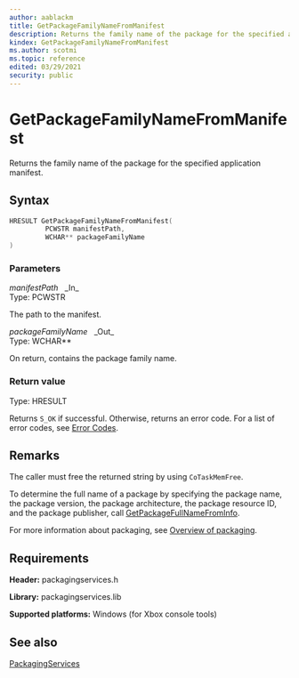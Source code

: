 ```yaml
---
author: aablackm
title: GetPackageFamilyNameFromManifest
description: Returns the family name of the package for the specified application manifest.
kindex: GetPackageFamilyNameFromManifest
ms.author: scotmi
ms.topic: reference
edited: 03/29/2021
security: public
---
```


# GetPackageFamilyNameFromManifest

Returns the family name of the package for the specified application manifest.

<a id="syntaxSection"></a>

## Syntax

```cpp
HRESULT GetPackageFamilyNameFromManifest(
         PCWSTR manifestPath,
         WCHAR** packageFamilyName
)
```

<a id="parametersSection"></a>

### Parameters

*manifestPath* &nbsp;&nbsp;\_In\_  
Type: PCWSTR

The path to the manifest.

*packageFamilyName* &nbsp;&nbsp;\_Out\_  
Type: WCHAR\*\*

On return, contains the package family name.

<a id="retvalSection"></a>

### Return value

Type: HRESULT

Returns `S_OK` if successful. Otherwise, returns an error code. For a list of error codes, see [Error Codes](../../../errorcodes.md).

<a id="remarksSection"></a>

## Remarks

The caller must free the returned string by using `CoTaskMemFree`.

To determine the full name of a package by specifying the package name, the package version, the package architecture, the package resource ID, and the package publisher, call [GetPackageFullNameFromInfo](getpackagefullnamefrominfo.md).

For more information about packaging, see [Overview of packaging](../../../../packaging/overviews/packaging.md).

<a id="requirementsSection"></a>

## Requirements

**Header:** packagingservices.h

**Library:** packagingservices.lib

**Supported platforms:** Windows (for Xbox console tools)

<a id="seealsoSection"></a>

## See also

[PackagingServices](../packagingservices_members.md)  